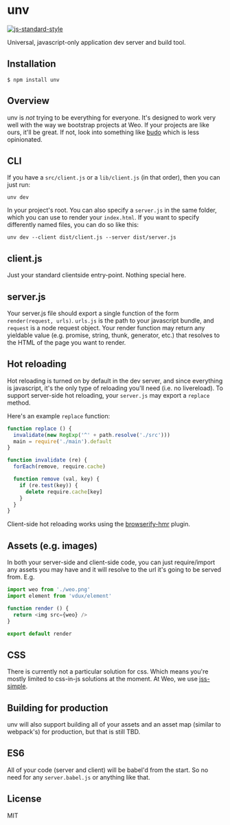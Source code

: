 
# unv

[![js-standard-style](https://img.shields.io/badge/code%20style-standard-brightgreen.svg?style=flat)](https://github.com/feross/standard)

Universal, javascript-only application dev server and build tool.

## Installation

    $ npm install unv

## Overview

unv is *not* trying to be everything for everyone. It's designed to work very well with the way we bootstrap projects at Weo. If your projects are like ours, it'll be great. If not, look into something like [budo](https://github.com/mattdesl/budo) which is less opinionated.

## CLI

If you have a `src/client.js` or a `lib/client.js` (in that order), then you can just run:

`unv dev`

In your project's root. You can also specify a `server.js` in the same folder, which you can use to render your `index.html`. If you want to specify differently named files, you can do so like this:

`unv dev --client dist/client.js --server dist/server.js`

## client.js

Just your standard clientside entry-point. Nothing special here.

## server.js

Your server.js file should export a single function of the form `render(request, urls)`. `urls.js` is the path to your javascript bundle, and `request` is a node request object. Your render function may return any yieldable value (e.g. promise, string, thunk, generator, etc.) that resolves to the HTML of the page you want to render.

## Hot reloading

Hot reloading is turned on by default in the dev server, and since everything is javascript, it's the only type of reloading you'll need (i.e. no livereload). To support server-side hot reloading, your `server.js` may export a `replace` method.

Here's an example `replace` function:

```javascript
function replace () {
  invalidate(new RegExp('^' + path.resolve('./src')))
  main = require('./main').default
}

function invalidate (re) {
  forEach(remove, require.cache)

  function remove (val, key) {
    if (re.test(key)) {
      delete require.cache[key]
    }
  }
}
```

Client-side hot reloading works using the [browserify-hmr](https://github.com/AgentME/browserify-hmr) plugin.

## Assets (e.g. images)

In both your server-side and client-side code, you can just require/import any assets you may have and it will resolve to the url it's going to be served from. E.g.

```javascript
import weo from './weo.png'
import element from 'vdux/element'

function render () {
  return <img src={weo} />
}

export default render
```

## CSS

There is currently not a particular solution for css. Which means you're mostly limited to css-in-js solutions at the moment. At Weo, we use [jss-simple](https://github.com/ashaffer/jss-simple).

## Building for production

unv will also support building all of your assets and an asset map (similar to webpack's) for production, but that is still TBD.

## ES6

All of your code (server and client) will be babel'd from the start. So no need for any `server.babel.js` or anything like that.

## License

MIT
